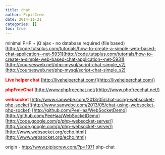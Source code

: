 ```yaml
---
title: chat
author: PipisCrew
date: 2014-11-21
categories: []
toc: true
---
```


minimal PHP + jQ ajax - no database required (file based)
[http://code.tutsplus.com/tutorials/how-to-create-a-simple-web-based-chat-application--net-5931](http://code.tutsplus.com/tutorials/how-to-create-a-simple-web-based-chat-application--net-5931)
[http://coursesweb.net/php-mysql/script-chat-simple_s2](http://coursesweb.net/php-mysql/script-chat-simple_s2)

<span style="color: #ff0000;">**Live helper chat**</span>
[http://livehelperchat.com/](http://livehelperchat.com/)

<span style="color: #ff0000;">**phpFreeChat**</span>
[http://www.phpfreechat.net/](http://www.phpfreechat.net/)

<span style="color: #ff0000;">**websocket**</span>
[http://www.sanwebe.com/2013/05/chat-using-websocket-php-socket](http://www.sanwebe.com/2013/05/chat-using-websocket-php-socket)
[http://github.com/PeeHaa/WebSocketDemo](http://github.com/PeeHaa/WebSocketDemo)
[http://code.google.com/p/php-websocket-server/](http://code.google.com/p/php-websocket-server/)
[http://www.websocket.org/echo.html](http://www.websocket.org/echo.html)

origin - http://www.pipiscrew.com/?p=1971 php-chat